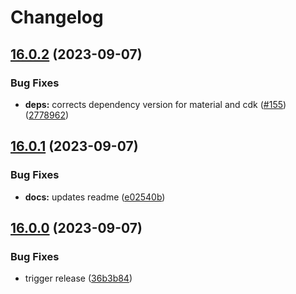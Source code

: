 # Changelog

## [16.0.2](https://github.com/Maxl94/ngx-multi-sort-table/compare/v16.0.1...v16.0.2) (2023-09-07)


### Bug Fixes

* **deps:** corrects dependency version for material and cdk ([#155](https://github.com/Maxl94/ngx-multi-sort-table/issues/155)) ([2778962](https://github.com/Maxl94/ngx-multi-sort-table/commit/27789621cd77718cddb39e9d8a04c49de2b7c922))

## [16.0.1](https://github.com/Maxl94/ngx-multi-sort-table/compare/v16.0.0...v16.0.1) (2023-09-07)


### Bug Fixes

* **docs:** updates readme ([e02540b](https://github.com/Maxl94/ngx-multi-sort-table/commit/e02540b144c3a890113c6203b727d5475d021514))

## [16.0.0](https://github.com/Maxl94/ngx-multi-sort-table/compare/v1.0.0...v16.0.0) (2023-09-07)


### Bug Fixes

* trigger release ([36b3b84](https://github.com/Maxl94/ngx-multi-sort-table/commit/36b3b84c1a5bb5d927d12fdeffcb76fa21017b9e))

